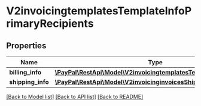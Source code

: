 # V2invoicingtemplatesTemplateInfoPrimaryRecipients

## Properties
Name | Type | Description | Notes
------------ | ------------- | ------------- | -------------
**billing_info** | [**\PayPal\RestApi\Model\V2invoicingtemplatesTemplateInfoBillingInfo**](V2invoicingtemplatesTemplateInfoBillingInfo.md) |  | [optional] 
**shipping_info** | [**\PayPal\RestApi\Model\V2invoicinginvoicesShippingInfo**](V2invoicinginvoicesShippingInfo.md) |  | [optional] 

[[Back to Model list]](../README.md#documentation-for-models) [[Back to API list]](../README.md#documentation-for-api-endpoints) [[Back to README]](../README.md)


